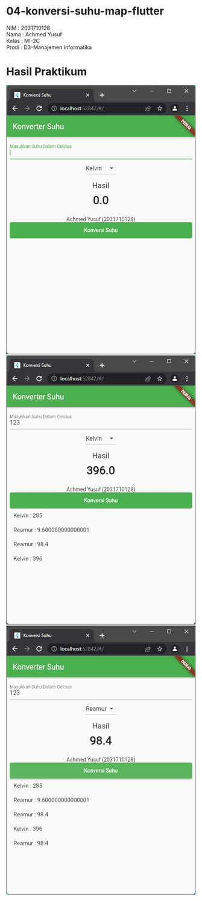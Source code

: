 # 04-konversi-suhu-map-flutter

NIM   : 2031710128 <br /> 
Nama  : Achmed Yusuf <br /> 
Kelas : MI-2C <br /> 
Prodi : D3-Manajemen Informatika

# Hasil Praktikum

![ss](img/WhatsApp%20Image%202022-03-16%20at%2001.13.04.jpeg)
![ss](img/WhatsApp%20Image%202022-03-16%20at%2001.13.29.jpeg)
![ss](img/WhatsApp%20Image%202022-03-16%20at%2001.14.06.jpeg)
